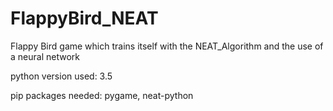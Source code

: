 # FlappyBird_NEAT

Flappy Bird game which trains itself with the NEAT_Algorithm and the use of a neural network

python version used: 3.5

pip packages needed: pygame, neat-python


